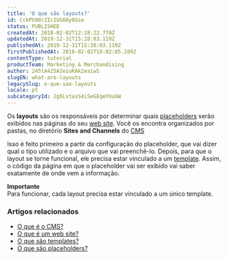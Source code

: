 ```yaml
---
title: 'O que são layouts?'
id: CckPh00rZIcIUG60y8Gse
status: PUBLISHED
createdAt: 2018-02-02T12:28:22.770Z
updatedAt: 2019-12-31T15:28:03.119Z
publishedAt: 2019-12-31T15:28:03.119Z
firstPublishedAt: 2018-02-02T18:02:05.289Z
contentType: tutorial
productTeam: Marketing & Merchandising
author: 245tA425AIeioKAk2eaiwS
slugEN: what-are-layouts
legacySlug: o-que-sao-layouts
locale: pt
subcategoryId: 2g6LxtasS4iSeGEqeYUuGW
---
```


Os __layouts__ são os responsáveis por determinar quais [placeholders](/pt/tutorial/o-que-sao-placeholders) serão exibidos nas páginas do seu [web site](/pt/tutorial/o-que-e-um-web-site). Você os encontra organizados por pastas, no diretório **Sites and Channels** do [CMS](/pt/faq/o-que-e-o-cms)

Isso é feito primeiro a partir da configuração do placeholder, que vai dizer qual o tipo utilizado e o arquivo que vai preenchê-lo. Depois, para que o layout se torne funcional, ele precisa estar vinculado a um [template](/pt/tutorial/o-que-sao-templates). Assim, o código da página em que o placeholder vai ser exibido vai saber exatamente de onde vem a informação.

<div class="alert alert-warning">
<strong>Importante</strong><br>
Para funcionar, cada layout precisa estar vinculado a um único template.
</div>


### Artigos relacionados
- [O que é o CMS?](/pt/faq/o-que-e-o-cms)
- [O que é um web site?](/pt/tutorial/o-que-e-um-web-site)
- [O que são templates?](/pt/tutorial/o-que-sao-templates)
- [O que são placeholders?](/pt/tutorial/o-que-sao-placeholders)
